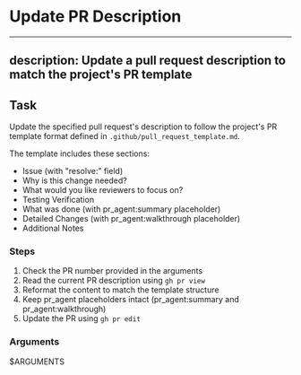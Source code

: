 # Update PR Description

---
description: Update a pull request description to match the project's PR template
---

## Task

Update the specified pull request's description to follow the project's PR template format defined in `.github/pull_request_template.md`.

The template includes these sections:

- Issue (with "resolve:" field)
- Why is this change needed?
- What would you like reviewers to focus on?
- Testing Verification
- What was done (with pr_agent:summary placeholder)
- Detailed Changes (with pr_agent:walkthrough placeholder)
- Additional Notes

### Steps

1. Check the PR number provided in the arguments
2. Read the current PR description using `gh pr view`
3. Reformat the content to match the template structure
4. Keep pr_agent placeholders intact (pr_agent:summary and pr_agent:walkthrough)
5. Update the PR using `gh pr edit`

### Arguments

$ARGUMENTS
